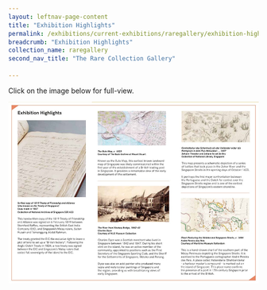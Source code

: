 ```yaml
---
layout: leftnav-page-content
title: "Exhibition Highlights"
permalink: /exhibitions/current-exhibitions/raregallery/exhibition-highlights/
breadcrumb: "Exhibition Highlights"
collection_name: raregallery
second_nav_title: "The Rare Collection Gallery"

---
```


<p>Click on the image below for full-view.</p>

<a href="/images/event-images/onpaper/On-Paper-exhibition-highlights-high.jpg"><img src="/images/event-images/onpaper/On-Paper-exhibition-highlights-low.jpg" alt="An image with selected exhibition artefacts and its brief information."></a>

